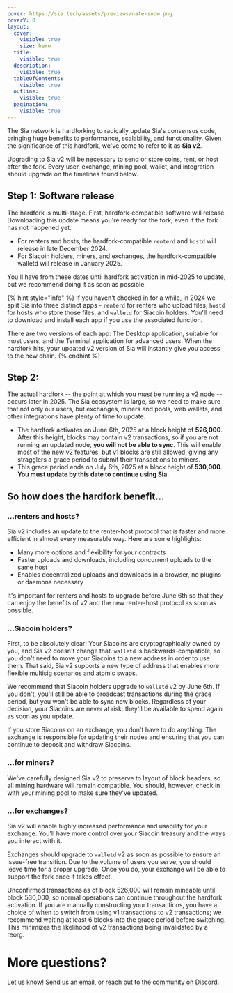 ```yaml
---
cover: https://sia.tech/assets/previews/nate-snow.png
coverY: 0
layout:
  cover:
    visible: true
    size: hero
  title:
    visible: true
  description:
    visible: true
  tableOfContents:
    visible: true
  outline:
    visible: true
  pagination:
    visible: true
---
```


The Sia network is hardforking to radically update Sia's consensus code, bringing huge benefits to performance, scalability, and functionality. Given the significance of this hardfork, we've come to refer to it as **Sia v2**.

Upgrading to Sia v2 will be necessary to send or store coins, rent, or host after the fork. Every user, exchange, mining pool, wallet, and integration should upgrade on the timelines found below.

## Step 1: Software release

The hardfork is multi-stage. First, hardfork-compatible software will release. Downloading this update means you're ready for the fork, even if the fork has not happened yet.

- For renters and hosts, the hardfork-compatible `renterd` and `hostd` will release in late December 2024.
- For Siacoin holders, miners, and exchanges, the hardfork-compatible walletd will release in January 2025.

You'll have from these dates until hardfork activation in mid-2025 to update, but we recommend doing it as soon as possible.

{% hint style="info" %}
If you haven't checked in for a while, in 2024 we split Sia into three distinct apps - `renterd` for renters who upload files, `hostd` for hosts who store those files, and `walletd` for Siacoin holders. You'll need to download and install each app if you use the associated function.

There are two versions of each app: The Desktop application, suitable for most users, and the Terminal application for advanced users. When the hardfork hits, your updated v2 version of Sia will instantly give you access to the new chain.
{% endhint %}

## Step 2:

The actual hardfork -- the point at which you *must* be running a v2 node -- occurs later in 2025. The Sia ecosystem is large, so we need to make sure that not only our users, but exchanges, miners and pools, web wallets, and other integrations have plenty of time to update.

- The hardfork activates on June 6th, 2025 at a block height of **526,000**. After this height, blocks may contain v2 transactions, so if you are not running an updated node, **you will not be able to sync**. This will enable most of the new v2 features, but v1 blocks are still allowed, giving any stragglers a grace period to submit their transactions to miners.
- This grace period ends on July 6th, 2025 at a block height of **530,000**. **You must update by this date to continue using Sia.**

## So how does the hardfork benefit...

### ...renters and hosts?

Sia v2 includes an update to the renter-host protocol that is faster and more efficient in almost every measurable way. Here are some highlights:
- Many more options and flexibility for your contracts
- Faster uploads and downloads, including concurrent uploads to the same host
- Enables decentralized uploads and downloads in a browser, no plugins or daemons necessary

It's important for renters and hosts to upgrade before June 6th so that they can enjoy the benefits of v2 and the new renter-host protocol as soon as possible.

### ...Siacoin holders?

First, to be absolutely clear: Your Siacoins are cryptographically owned by you, and Sia v2 doesn't change that. `walletd` is backwards-compatible, so you don't need to move your Siacoins to a new address in order to use them. That said, Sia v2 supports a new type of address that enables more flexible multisig scenarios and atomic swaps.

We recommend that Siacoin holders upgrade to `walletd` v2 by June 6th. If you don't, you'll still be able to broadcast transactions during the grace period, but you won't be able to sync new blocks. Regardless of your decision, your Siacoins are never at risk: they'll be available to spend again as soon as you update.

If you store Siacoins on an exchange, you don't have to do anything. The exchange is responsible for updating their nodes and ensuring that you can continue to deposit and withdraw Siacoins.

### ...for miners?

We've carefully designed Sia v2 to preserve to layout of block headers, so all mining hardware will remain compatible. You should, however, check in with your mining pool to make sure they've updated.

### ...for exchanges?

Sia v2 will enable highly increased performance and usability for your exchange. You'll have more control over your Siacoin treasury and the ways you interact with it.

Exchanges should upgrade to `walletd` v2 as soon as possible to ensure an issue-free transition. Due to the volume of users you serve, you should leave time for a proper upgrade. Once you do, your exchange will be able to support the fork once it takes effect.

Unconfirmed transactions as of block 526,000 will remain mineable until block 530,000, so normal operations can continue throughout the hardfork activation. If you are manually constructing your transactions, you have a choice of when to switch from using v1 transactions to v2 transactions; we recommend waiting at least 6 blocks into the grace period before switching. This minimizes the likelihood of v2 transactions being invalidated by a reorg.

# More questions?

Let us know! Send us an [email](mailto://hello@sia.tech), or [reach out to the community on Discord](https://discord.gg/sia).
